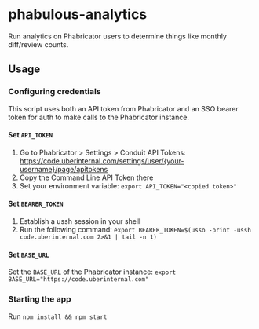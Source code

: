 # phabulous-analytics
Run analytics on Phabricator users to determine things like monthly diff/review counts.

## Usage

### Configuring credentials
This script uses both an API token from Phabricator and an SSO bearer token for auth to make calls to the Phabricator instance.

#### Set `API_TOKEN`
1. Go to Phabricator > Settings > Conduit API Tokens: https://code.uberinternal.com/settings/user/{your-username}/page/apitokens
2. Copy the Command Line API Token there
3. Set your environment variable: `export API_TOKEN="<copied token>"`

#### Set `BEARER_TOKEN`
1. Establish a ussh session in your shell
2. Run the following command: `export BEARER_TOKEN=$(usso -print -ussh code.uberinternal.com 2>&1 | tail -n 1)`

#### Set `BASE_URL`
Set the `BASE_URL` of the Phabricator instance: `export BASE_URL="https://code.uberinternal.com"`

### Starting the app
Run `npm install && npm start`
